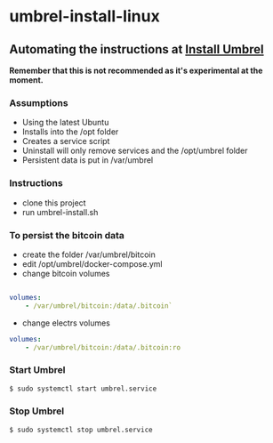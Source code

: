 # umbrel-install-linux

## Automating the instructions at [Install Umbrel](https://github.com/getumbrel/umbrel#-installation)

__Remember that this is not recommended as it's experimental at the moment.__

### Assumptions

* Using the latest Ubuntu
* Installs into the /opt folder
* Creates a service script
* Uninstall will only remove services and the /opt/umbrel folder
* Persistent data is put in /var/umbrel

### Instructions

* clone this project
* run umbrel-install.sh

### To persist the bitcoin data

* create the folder /var/umbrel/bitcoin
* edit /opt/umbrel/docker-compose.yml
* change bitcoin volumes  

```yaml

volumes:
    - /var/umbrel/bitcoin:/data/.bitcoin`
```

* change electrs volumes  

```yaml
volumes:
    - /var/umbrel/bitcoin:/data/.bitcoin:ro
```

### Start Umbrel
```bash
$ sudo systemctl start umbrel.service
```

### Stop Umbrel
```bash
$ sudo systemctl stop umbrel.service
```
